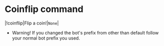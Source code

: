 # Coinflip command

|!coinflip|Flip a coin!|`None`|

* Warning! If you changed the bot's prefix from other than default follow your normal bot prefix you used.